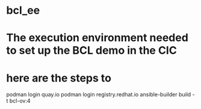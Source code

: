 # bcl_ee
# The execution environment needed to set up the BCL demo in the CIC
# here are the steps to
 podman login quay.io
 podman login registry.redhat.io
 ansible-builder build -t bcl-ov:4
